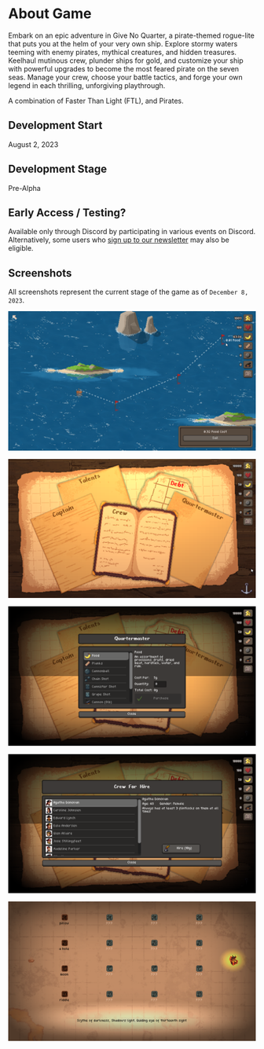 # About Game

Embark on an epic adventure in Give No Quarter, a pirate-themed rogue-lite that puts you at the helm of your very own ship. Explore stormy waters teeming with enemy pirates, mythical creatures, and hidden treasures. Keelhaul mutinous crew, plunder ships for gold, and customize your ship with powerful upgrades to become the most feared pirate on the seven seas. Manage your crew, choose your battle tactics, and forge your own legend in each thrilling, unforgiving playthrough.

A combination of Faster Than Light (FTL), and Pirates.

## Development Start

August 2, 2023

## Development Stage

Pre-Alpha

## Early Access / Testing?

Available only through Discord by participating in various events on Discord. Alternatively, some users who [sign up to our newsletter](/forms/newsletter.md) may also be eligible.

## Screenshots

All screenshots represent the current stage of the game as of `December 8, 2023`.

![](./images/0.png)

![](./images/1.png)

![](./images/2.png)

![](./images/3.png)

![](./images/4.png)
